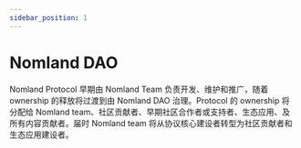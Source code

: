 ```yaml
---
sidebar_position: 1
---
```


# Nomland DAO

Nomland Protocol 早期由 Nomland Team 负责开发、维护和推广，随着 ownership 的释放将过渡到由 Nomland DAO 治理。Protocol 的 ownership 将分配给 Nomland team、社区贡献者、早期社区合作者或支持者、生态应用、及所有内容贡献者。届时 Nomland team 将从协议核心建设者转型为社区贡献者和生态应用建设者。
